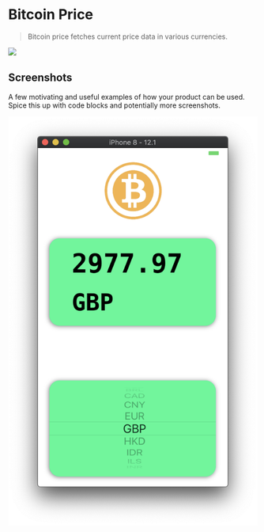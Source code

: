 # Bitcoin Price
> Bitcoin price fetches current price data in various currencies.

![](header.png)

## Screenshots

A few motivating and useful examples of how your product can be used. Spice this up with code blocks and potentially more screenshots.

![alt text](https://github.com/yen936/Bitcoin-Price/blob/master/images/BTC-ERO.png)


<!-- Markdown link & img dfn's -->
[npm-image]: https://img.shields.io/npm/v/datadog-metrics.svg?style=flat-square
[npm-url]: https://npmjs.org/package/datadog-metrics
[npm-downloads]: https://img.shields.io/npm/dm/datadog-metrics.svg?style=flat-square
[travis-image]: https://img.shields.io/travis/dbader/node-datadog-metrics/master.svg?style=flat-square
[travis-url]: https://travis-ci.org/dbader/node-datadog-metrics
[wiki]: https://github.com/yourname/yourproject/wiki
